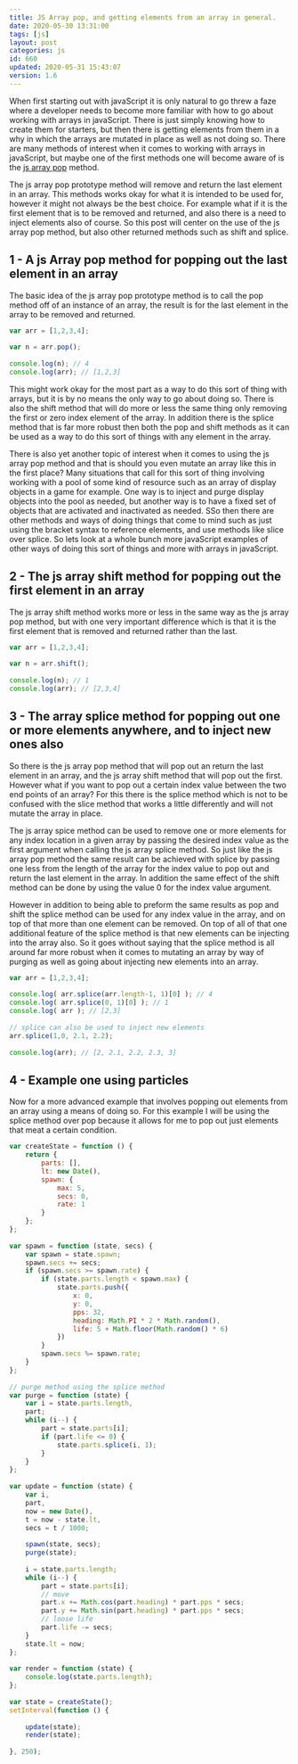 ```yaml
---
title: JS Array pop, and getting elements from an array in general.
date: 2020-05-30 13:31:00
tags: [js]
layout: post
categories: js
id: 660
updated: 2020-05-31 15:43:07
version: 1.6
---
```


When first starting out with javaScript it is only natural to go threw a faze where a developer needs to become more familiar with how to go about working with arrays in javaScript. There is just simply knowing how to create them for starters, but then there is getting elements from them in a why in which the arrays are mutated in place as well as not doing so. There are many methods of interest when it comes to working with arrays in javaScript, but maybe one of the first methods one will become aware of is the [js array pop](https://developer.mozilla.org/en-US/docs/Web/JavaScript/Reference/Global_Objects/Array/pop) method. 

The js array pop prototype method will remove and return the last element in an array. This methods works okay for what it is intended to be used for, however it might not always be the best choice. For example what if it is the first element that is to be removed and returned, and also there is a need to inject elements also of course. So this post will center on the use of the js array pop method, but also other returned methods such as shift and splice.

<!-- more -->

## 1 - A js Array pop method for popping out the last element in an array

The basic idea of the js array pop prototype method is to call the pop method off of an instance of an array, the result is for the last element in the array to be removed and returned.

```js
var arr = [1,2,3,4];
 
var n = arr.pop();
 
console.log(n); // 4
console.log(arr); // [1,2,3]
```

This might work okay for the most part as a way to do this sort of thing with arrays, but it is by no means the only way to go about doing so. There is also the shift method that will do more or less the same thing only removing the first or zero index element of the array. In addition there is the splice method that is far more robust then both the pop and shift methods as it can be used as a way to do this sort of things with any element in the array.

There is also yet another topic of interest when it comes to using the js array pop method and that is should you even mutate an array like this in the first place? Many situations that call for this sort of thing involving working with a pool of some kind of resource such as an array of display objects in a game for example. One way is to inject and purge display objects into the pool as needed, but another way is to have a fixed set of objects that are activated and inactivated as needed. SSo then there are other methods and ways of doing things that come to mind such as just using the bracket syntax to reference elements, and use methods like slice over splice. So lets look at a whole bunch more javaScript examples of other ways of doing this sort of things and more with arrays in javaScript.

## 2 - The js array shift method for popping out the first element in an array

The js array shift method works more or less in the same way as the js array pop method, but with one very important difference which is that it is the first element that is removed and returned rather than the last.

```js
var arr = [1,2,3,4];
 
var n = arr.shift();
 
console.log(n); // 1
console.log(arr); // [2,3,4]
```

## 3 - The array splice method for popping out one or more elements anywhere, and to inject new ones also

So there is the js array pop method that will pop out an return the last element in an array, and the js array shift method that will pop out the first. However what if you want to pop out a certain index value between the two end points of an array? For this there is the splice method which is not to be confused with the slice method that works a little differently and will not mutate the array in place.

The js array spice method can be used to remove one or more elements for any index location in a given array by passing the desired index value as the first argument when calling the js array splice method. So just like the js array pop method the same result can be achieved with splice by passing one less from the length of the array for the index value to pop out and return the last element in the array. In addition the same effect of the shift method can be done by using the value 0 for the index value argument. 

However in addition to being able to preform the same results as pop and shift the splice method can be used for any index value in the array, and on top of that more than one element can be removed. On top of all of that one additional feature of the splice method is that new elements can be injecting into the array also. So it goes without saying that the splice method is all around far more robust when it comes to mutating an array by way of purging as well as going about injecting new elements into an array.

```js
var arr = [1,2,3,4];
 
console.log( arr.splice(arr.length-1, 1)[0] ); // 4
console.log( arr.splice(0, 1)[0] ); // 1
console.log( arr ); // [2,3]
 
// splice can also be used to inject new elements
arr.splice(1,0, 2.1, 2.2);
 
console.log(arr); // [2, 2.1, 2.2, 2.3, 3]
```

## 4 - Example one using particles

Now for a  more advanced example that involves popping out elements from an array using a means of doing so. For this example I will be using the splice method over pop because it allows for me to pop out just elements that meat a certain condition.

```js
var createState = function () {
    return {
        parts: [],
        lt: new Date(),
        spawn: {
            max: 5,
            secs: 0,
            rate: 1
        }
    };
};
 
var spawn = function (state, secs) {
    var spawn = state.spawn;
    spawn.secs += secs;
    if (spawn.secs >= spawn.rate) {
        if (state.parts.length < spawn.max) {
            state.parts.push({
                x: 0,
                y: 0,
                pps: 32,
                heading: Math.PI * 2 * Math.random(),
                life: 5 + Math.floor(Math.random() * 6)
            })
        }
        spawn.secs %= spawn.rate;
    }
};
 
// purge method using the splice method
var purge = function (state) {
    var i = state.parts.length,
    part;
    while (i--) {
        part = state.parts[i];
        if (part.life <= 0) {
            state.parts.splice(i, 1);
        }
    }
};
 
var update = function (state) {
    var i,
    part,
    now = new Date(),
    t = now - state.lt,
    secs = t / 1000;
 
    spawn(state, secs);
    purge(state);
 
    i = state.parts.length;
    while (i--) {
        part = state.parts[i];
        // move
        part.x += Math.cos(part.heading) * part.pps * secs;
        part.y += Math.sin(part.heading) * part.pps * secs;
        // loose life
        part.life -= secs;
    }
    state.lt = now;
};
 
var render = function (state) {
    console.log(state.parts.length);
};
 
var state = createState();
setInterval(function () {
 
    update(state);
    render(state);
 
}, 250);
```